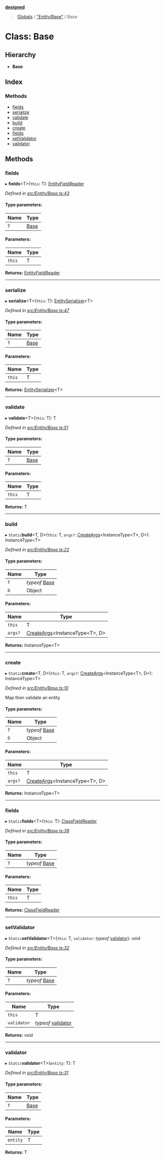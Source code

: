 **[designed](tsdoc/README.md)**

> [Globals](tsdoc/globals.md) / ["Entity/Base"](tsdoc/modules/_entity_base_.md) / Base

# Class: Base

## Hierarchy

* **Base**

## Index

### Methods

* [fields](tsdoc/classes/_entity_base_.base.md#fields)
* [serialize](tsdoc/classes/_entity_base_.base.md#serialize)
* [validate](tsdoc/classes/_entity_base_.base.md#validate)
* [build](tsdoc/classes/_entity_base_.base.md#build)
* [create](tsdoc/classes/_entity_base_.base.md#create)
* [fields](tsdoc/classes/_entity_base_.base.md#fields)
* [setValidator](tsdoc/classes/_entity_base_.base.md#setvalidator)
* [validator](tsdoc/classes/_entity_base_.base.md#validator)

## Methods

### fields

▸ **fields**\<T>(`this`: T): [EntityFieldReader](tsdoc/classes/_entity_fieldreader_.entityfieldreader.md)

*Defined in [src/Entity/Base.ts:43](https://github.com/jamesapple/ts-designed/blob/d9cf2e1/src/Entity/Base.ts#L43)*

#### Type parameters:

Name | Type |
------ | ------ |
`T` | [Base](tsdoc/classes/_entity_base_.base.md) |

#### Parameters:

Name | Type |
------ | ------ |
`this` | T |

**Returns:** [EntityFieldReader](tsdoc/classes/_entity_fieldreader_.entityfieldreader.md)

___

### serialize

▸ **serialize**\<T>(`this`: T): [EntitySerializer](tsdoc/classes/_entity_entityserializer_.entityserializer.md)\<T>

*Defined in [src/Entity/Base.ts:47](https://github.com/jamesapple/ts-designed/blob/d9cf2e1/src/Entity/Base.ts#L47)*

#### Type parameters:

Name | Type |
------ | ------ |
`T` | [Base](tsdoc/classes/_entity_base_.base.md) |

#### Parameters:

Name | Type |
------ | ------ |
`this` | T |

**Returns:** [EntitySerializer](tsdoc/classes/_entity_entityserializer_.entityserializer.md)\<T>

___

### validate

▸ **validate**\<T>(`this`: T): T

*Defined in [src/Entity/Base.ts:51](https://github.com/jamesapple/ts-designed/blob/d9cf2e1/src/Entity/Base.ts#L51)*

#### Type parameters:

Name | Type |
------ | ------ |
`T` | [Base](tsdoc/classes/_entity_base_.base.md) |

#### Parameters:

Name | Type |
------ | ------ |
`this` | T |

**Returns:** T

___

### build

▸ `Static`**build**\<T, D>(`this`: T, `args?`: [CreateArgs](tsdoc/modules/_entity_utilitytypes_.md#createargs)\<InstanceType\<T>, D>): InstanceType\<T>

*Defined in [src/Entity/Base.ts:22](https://github.com/jamesapple/ts-designed/blob/d9cf2e1/src/Entity/Base.ts#L22)*

#### Type parameters:

Name | Type |
------ | ------ |
`T` | *typeof* [Base](tsdoc/classes/_entity_base_.base.md) |
`D` | Object |

#### Parameters:

Name | Type |
------ | ------ |
`this` | T |
`args?` | [CreateArgs](tsdoc/modules/_entity_utilitytypes_.md#createargs)\<InstanceType\<T>, D> |

**Returns:** InstanceType\<T>

___

### create

▸ `Static`**create**\<T, D>(`this`: T, `args?`: [CreateArgs](tsdoc/modules/_entity_utilitytypes_.md#createargs)\<InstanceType\<T>, D>): InstanceType\<T>

*Defined in [src/Entity/Base.ts:10](https://github.com/jamesapple/ts-designed/blob/d9cf2e1/src/Entity/Base.ts#L10)*

Map then validate an entity

#### Type parameters:

Name | Type |
------ | ------ |
`T` | *typeof* [Base](tsdoc/classes/_entity_base_.base.md) |
`D` | Object |

#### Parameters:

Name | Type |
------ | ------ |
`this` | T |
`args?` | [CreateArgs](tsdoc/modules/_entity_utilitytypes_.md#createargs)\<InstanceType\<T>, D> |

**Returns:** InstanceType\<T>

___

### fields

▸ `Static`**fields**\<T>(`this`: T): [ClassFieldReader](tsdoc/classes/_entity_fieldreader_.classfieldreader.md)

*Defined in [src/Entity/Base.ts:39](https://github.com/jamesapple/ts-designed/blob/d9cf2e1/src/Entity/Base.ts#L39)*

#### Type parameters:

Name | Type |
------ | ------ |
`T` | *typeof* [Base](tsdoc/classes/_entity_base_.base.md) |

#### Parameters:

Name | Type |
------ | ------ |
`this` | T |

**Returns:** [ClassFieldReader](tsdoc/classes/_entity_fieldreader_.classfieldreader.md)

___

### setValidator

▸ `Static`**setValidator**\<T>(`this`: T, `validator`: *typeof* [validator](tsdoc/classes/_entity_base_.base.md#validator)): void

*Defined in [src/Entity/Base.ts:32](https://github.com/jamesapple/ts-designed/blob/d9cf2e1/src/Entity/Base.ts#L32)*

#### Type parameters:

Name | Type |
------ | ------ |
`T` | *typeof* [Base](tsdoc/classes/_entity_base_.base.md) |

#### Parameters:

Name | Type |
------ | ------ |
`this` | T |
`validator` | *typeof* [validator](tsdoc/classes/_entity_base_.base.md#validator) |

**Returns:** void

___

### validator

▸ `Static`**validator**\<T>(`entity`: T): T

*Defined in [src/Entity/Base.ts:31](https://github.com/jamesapple/ts-designed/blob/d9cf2e1/src/Entity/Base.ts#L31)*

#### Type parameters:

Name | Type |
------ | ------ |
`T` | [Base](tsdoc/classes/_entity_base_.base.md) |

#### Parameters:

Name | Type |
------ | ------ |
`entity` | T |

**Returns:** T
